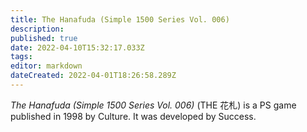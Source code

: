 ```yaml
---
title: The Hanafuda (Simple 1500 Series Vol. 006)
description: 
published: true
date: 2022-04-10T15:32:17.033Z
tags: 
editor: markdown
dateCreated: 2022-04-01T18:26:58.289Z
---
```


_The Hanafuda (Simple 1500 Series Vol. 006)_ (<span lang='ja'>THE 花札</span>) is a PS game published in 1998 by Culture.
It was developed by Success.
